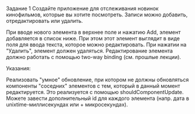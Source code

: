 
Задание 1
Создайте приложение для отслеживания новинок кинофильмов, которые вы хотите посмотреть. Записи можно добавить, отредактировать или удалить.

 При вводе нового элемента в верхнее поле и нажатию Add, элемент добавляется в список ниже. При этом этот элемент выглядит в виде поля для ввода текста, которое можно редактировать. При нажатии на "Удалить", элемент должен удаляться. Редактирование элемента должно работать с помощью two-way binding (см. прошлые лекции).

Указания:

Реализовать "умное" обновление, при котором не должны обновляться компоненты "соседних" элементов с тем, который в данный момент редактируется. Это реализуется с помощью shouldComponentUpdate. Можете завести дополнительный id для каждого элемента (напр. дата в unixtime-миллисекундах или + микросекундах).